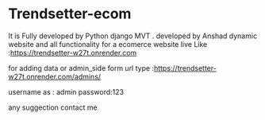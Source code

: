 # Trendsetter-ecom

It is Fully developed by Python django MVT .
developed by Anshad
dynamic website and all functionality for a ecomerce website
live Like :https://trendsetter-w27t.onrender.com

for adding data or admin_side 
form url type :https://trendsetter-w27t.onrender.com/admins/

username as : admin
password:123

any suggection contact me 
